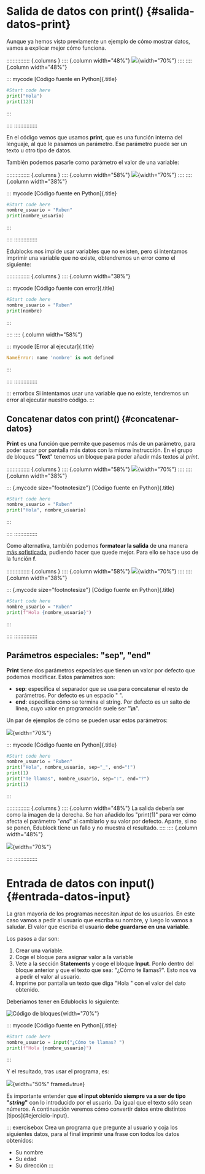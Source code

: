 
# Salida de datos con print() {#salida-datos-print}

Aunque ya hemos visto previamente un ejemplo de cómo mostrar datos, vamos a explicar mejor cómo funciona.

::::::::::::::: {.columns }
:::: {.column width="48%"}
![](img/introduccion_programacion/edublocks/edublocks_print_1.png){width="70%"}
::::
:::: {.column width="48%"}

::: mycode
[Código fuente en Python]{.title}

```python
#Start code here
print("Hola")
print(123)
```
:::

::::
:::::::::::::::

En el código vemos que usamos **print**, que es una función interna del lenguaje, al que le pasamos un parámetro. Ese parámetro puede ser un texto u otro tipo de datos.

También podemos pasarle como parámetro el valor de una variable:

::::::::::::::: {.columns }
:::: {.column width="58%"}
![](img/introduccion_programacion/edublocks/edublocks_print_2.png){width="70%"}
::::
:::: {.column width="38%"}

::: mycode
[Código fuente en Python]{.title}

```python
#Start code here
nombre_usuario = "Ruben"
print(nombre_usuario)
```
:::

::::
:::::::::::::::

Edublocks nos impide usar variables que no existen, pero si intentamos imprimir una variable que no existe, obtendremos un error como el siguiente:

::::::::::::::: {.columns }
:::: {.column width="38%"}

::: mycode
[Código fuente con error]{.title}

```python
#Start code here
nombre_usuario = "Ruben"
print(nombre)
```
:::

::::
:::: {.column width="58%"}

::: mycode
[Error al ejecutar]{.title}

```python
NameError: name 'nombre' is not defined
```
:::

::::
:::::::::::::::

::: errorbox
Si intentamos usar una variable que no existe, tendremos un error al ejecutar nuestro código.
:::


## Concatenar datos con print() {#concatenar-datos}

**Print** es una función que permite que pasemos más de un parámetro, para poder sacar por pantalla más datos con la misma instrucción. En el grupo de bloques "**Text**" tenemos un bloque para poder añadir más textos al *print*.

::::::::::::::: {.columns }
:::: {.column width="58%"}
![](img/introduccion_programacion/edublocks/edublocks_print_3.png){width="70%"}
::::
:::: {.column width="38%"}

::: {.mycode size="footnotesize"}
[Código fuente en Python]{.title}

```python
#Start code here
nombre_usuario = "Ruben"
print("Hola", nombre_usuario)
```
:::

::::
:::::::::::::::


Como alternativa, también podemos **formatear la salida** de una manera [más sofisticada](https://docs.python.org/3/tutorial/inputoutput.html#fancier-output-formatting), pudiendo hacer que quede mejor. Para ello se hace uso de la función **f**.

::::::::::::::: {.columns }
:::: {.column width="58%"}
![](img/introduccion_programacion/edublocks/edublocks_print_4.png){width="70%"}
::::
:::: {.column width="38%"}

::: {.mycode size="footnotesize"}
[Código fuente en Python]{.title}

```python
#Start code here
nombre_usuario = "Ruben"
print(f"Hola {nombre_usuario}")
```
:::

::::
:::::::::::::::


## Parámetros especiales: "sep", "end"

**Print** tiene dos parámetros especiales que tienen un valor por defecto que podemos modificar. Estos parámetros son:

- **sep**: especifica el separador que se usa para concatenar el resto de parámetros. Por defecto es un espacio " ".
- **end**: especifica cómo se termina el string. Por defecto es un salto de línea, cuyo valor en programación suele ser "**\\n**".

Un par de ejemplos de cómo se pueden usar estos parámetros:

![](img/introduccion_programacion/edublocks/edublocks_print_5.png){width="70%"}


::: mycode
[Código fuente en Python]{.title}

```python
#Start code here
nombre_usuario = "Ruben"
print("Hola", nombre_usuario, sep="_", end="!")
print(1)
print("Te llamas", nombre_usuario, sep=":", end="?")
print(1)
```
:::


::::::::::::::: {.columns }
:::: {.column width="48%"}
La salida debería ser como la imagen de la derecha. Se han añadido los "print(1)" para ver cómo afecta el parámetro "*end*" al cambiarlo y su valor por defecto. Aparte, si no se ponen, Edublock tiene un fallo y no muestra el resultado.
::::
:::: {.column width="48%"}

![](img/introduccion_programacion/edublocks/edublocks_print_5_output.png){width="70%"}

::::
:::::::::::::::



# Entrada de datos con input() {#entrada-datos-input}

La gran mayoría de los programas necesitan *input* de los usuarios. En este caso vamos a pedir al usuario que escriba su nombre, y luego lo vamos a saludar. El valor que escriba el usuario **debe guardarse en una variable**.

Los pasos a dar son:

1. Crear una variable.
2. Coge el bloque para asignar valor a la variable
3. Vete a la sección **Statements** y coge el bloque **Input**. Ponlo dentro del bloque anterior y que el texto que sea: "¿Cómo te llamas?". Esto nos va a pedir el valor al usuario.
4. Imprime por pantalla un texto que diga "Hola " con el valor del dato obtenido.


Deberíamos tener en Edublocks lo siguiente:

![Código de bloques](img/introduccion_programacion/edublocks/edublocks_program_2.png){width="70%"}


::: mycode
[Código fuente en Python]{.title}

```python
#Start code here
nombre_usuario = input("¿Cómo te llamas? ")
print(f"Hola {nombre_usuario}")
```
:::


Y el resultado, tras usar el programa, es:

![](img/introduccion_programacion/edublocks/edublocks_program_2_output.png){width="50%" framed=true}


Es importante entender que **el input obtenido siempre va a ser de tipo "*string*"** con lo introducido por el usuario. Da igual que el texto sólo sean números. A continuación veremos cómo convertir datos entre distintos [tipos]{#ejercicio-input}.


::: exercisebox
Crea un programa que pregunte al usuario y coja los siguientes datos, para al final imprimir una frase con todos los datos obtenidos:

- Su nombre
- Su edad
- Su dirección
:::
